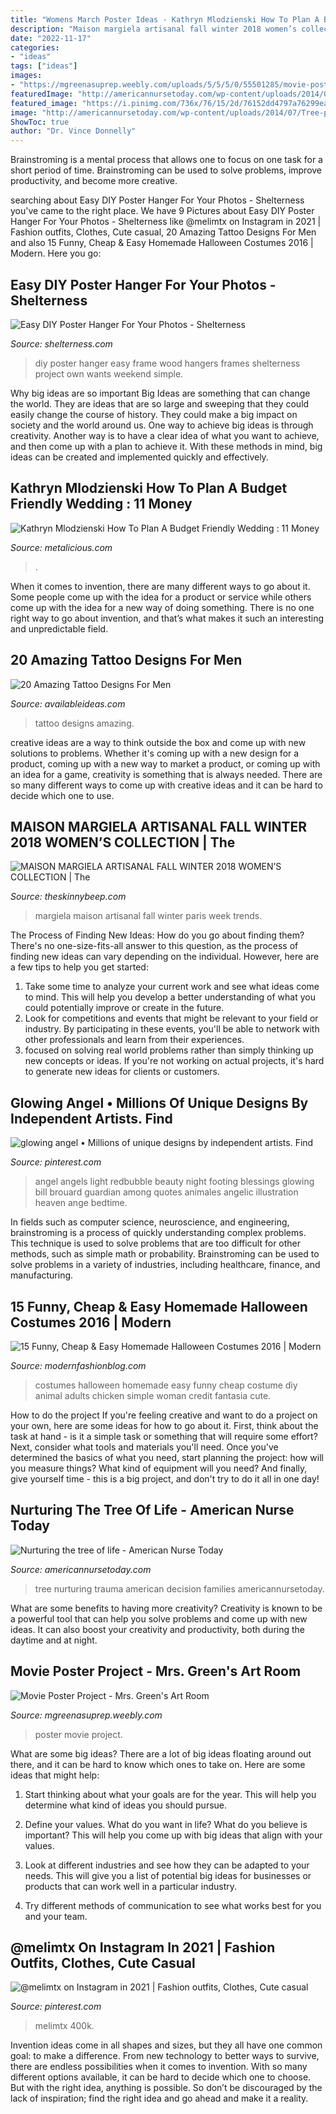 ```yaml
---
title: "Womens March Poster Ideas - Kathryn Mlodzienski How To Plan A Budget Friendly Wedding : 11 Money"
description: "Maison margiela artisanal fall winter 2018 women’s collection"
date: "2022-11-17"
categories:
- "ideas"
tags: ["ideas"]
images:
- "https://mgreenasuprep.weebly.com/uploads/5/5/5/0/55501285/movie-poster-1_1.jpg"
featuredImage: "http://americannursetoday.com/wp-content/uploads/2014/07/Tree-photo.2.jpg"
featured_image: "https://i.pinimg.com/736x/76/15/2d/76152dd4797a76299ea84701931d0715.jpg"
image: "http://americannursetoday.com/wp-content/uploads/2014/07/Tree-photo.2.jpg"
ShowToc: true
author: "Dr. Vince Donnelly"
---
```



Brainstroming is a mental process that allows one to focus on one task for a short period of time. Brainstroming can be used to solve problems, improve productivity, and become more creative.

	

		
searching about Easy DIY Poster Hanger For Your Photos - Shelterness you've came to the right place. We have 9 Pictures about Easy DIY Poster Hanger For Your Photos - Shelterness like @melimtx on Instagram in 2021 | Fashion outfits, Clothes, Cute casual, 20 Amazing Tattoo Designs For Men and also 15 Funny, Cheap &amp; Easy Homemade Halloween Costumes 2016 | Modern. Here you go:
		
    
## Easy DIY Poster Hanger For Your Photos - Shelterness

<img loading=lazy src="https://i.shelterness.com/2016/03/easy-diy-poster-hanger-for-your-photos-6-750x1125.jpg" onerror="this.onerror=null;this.src='https://tse4.mm.bing.net/th?id=OIP.KIaji-SBp66k1PUspzdzCQHaLH&amp;pid=15.1';" alt="Easy DIY Poster Hanger For Your Photos - Shelterness">

_Source: shelterness.com_

>diy poster hanger easy frame wood hangers frames shelterness project own wants weekend simple. 

	

Why big ideas are so important
Big Ideas are something that can change the world. They are ideas that are so large and sweeping that they could easily change the course of history. They could make a big impact on society and the world around us. One way to achieve big ideas is through creativity. Another way is to have a clear idea of what you want to achieve, and then come up with a plan to achieve it. With these methods in mind, big ideas can be created and implemented quickly and effectively.

    
## Kathryn Mlodzienski How To Plan A Budget Friendly Wedding : 11 Money

<img loading=lazy src="https://cdn.shopify.com/s/files/1/0004/1484/2937/articles/PINTEREST_45974c0a-c603-4f1d-8074-c9972e624043_1024x1024.png?v=1596227234" onerror="this.onerror=null;this.src='https://tse2.mm.bing.net/th?id=OIP.Y9vWwaCesCyJbMiEO5o5ywHaLG&amp;pid=15.1';" alt="Kathryn Mlodzienski How To Plan A Budget Friendly Wedding : 11 Money">

_Source: metalicious.com_

>. 

	

When it comes to invention, there are many different ways to go about it. Some people come up with the idea for a product or service while others come up with the idea for a new way of doing something. There is no one right way to go about invention, and that’s what makes it such an interesting and unpredictable field.

    
## 20 Amazing Tattoo Designs For Men

<img loading=lazy src="http://availableideas.com/wp-content/uploads/2015/09/women-tattoo-ideas-for-men1.jpg" onerror="this.onerror=null;this.src='https://tse2.mm.bing.net/th?id=OIP.9bsyq8egBmH7CEUFfDYxrgHaJ3&amp;pid=15.1';" alt="20 Amazing Tattoo Designs For Men">

_Source: availableideas.com_

>tattoo designs amazing. 

	

creative ideas are a way to think outside the box and come up with new solutions to problems. Whether it's coming up with a new design for a product, coming up with a new way to market a product, or coming up with an idea for a game, creativity is something that is always needed. There are so many different ways to come up with creative ideas and it can be hard to decide which one to use.

    
## MAISON MARGIELA ARTISANAL FALL WINTER 2018 WOMEN’S COLLECTION | The

<img loading=lazy src="https://www.theskinnybeep.com/wp-content/uploads/2018/07/Fall-2018-Fashion-Trends-Maison-Margiela-Artisanal.jpg" onerror="this.onerror=null;this.src='https://tse2.mm.bing.net/th?id=OIP.k2Q3iiJq_Qt8mEeQKhzDqwHaLG&amp;pid=15.1';" alt="MAISON MARGIELA ARTISANAL FALL WINTER 2018 WOMEN’S COLLECTION | The">

_Source: theskinnybeep.com_

>margiela maison artisanal fall winter paris week trends. 

	

The Process of Finding New Ideas: How do you go about finding them?
There's no one-size-fits-all answer to this question, as the process of finding new ideas can vary depending on the individual. However, here are a few tips to help you get started: 
1. Take some time to analyze your current work and see what ideas come to mind. This will help you develop a better understanding of what you could potentially improve or create in the future. 
2. Look for competitions and events that might be relevant to your field or industry. By participating in these events, you'll be able to network with other professionals and learn from their experiences. 
3. focused on solving real world problems rather than simply thinking up new concepts or ideas. If you're not working on actual projects, it's hard to generate new ideas for clients or customers. 

    
## Glowing Angel • Millions Of Unique Designs By Independent Artists. Find

<img loading=lazy src="https://i.pinimg.com/736x/76/15/2d/76152dd4797a76299ea84701931d0715.jpg" onerror="this.onerror=null;this.src='https://tse1.mm.bing.net/th?id=OIP.i_B8H8A69lOu76TLYSa4KQHaKd&amp;pid=15.1';" alt="glowing angel • Millions of unique designs by independent artists. Find">

_Source: pinterest.com_

>angel angels light redbubble beauty night footing blessings glowing bill brouard guardian among quotes animales angelic illustration heaven ange bedtime. 

	

In fields such as computer science, neuroscience, and engineering, brainstroming is a process of quickly understanding complex problems. This technique is used to solve problems that are too difficult for other methods, such as simple math or probability. Brainstroming can be used to solve problems in a variety of industries, including healthcare, finance, and manufacturing.

    
## 15 Funny, Cheap &amp; Easy Homemade Halloween Costumes 2016 | Modern

<img loading=lazy src="http://modernfashionblog.com/wp-content/uploads/2016/08/15-Funny-Cheap-Easy-Homemade-Halloween-Costumes-2016-10.jpg" onerror="this.onerror=null;this.src='https://tse4.mm.bing.net/th?id=OIP.kpNVy0TQKqCuB3YKBf4UbAHaRm&amp;pid=15.1';" alt="15 Funny, Cheap &amp; Easy Homemade Halloween Costumes 2016 | Modern">

_Source: modernfashionblog.com_

>costumes halloween homemade easy funny cheap costume diy animal adults chicken simple woman credit fantasia cute. 

	

How to do the project
If you're feeling creative and want to do a project on your own, here are some ideas for how to go about it. First, think about the task at hand - is it a simple task or something that will require some effort? Next, consider what tools and materials you'll need. Once you've determined the basics of what you need, start planning the project: how will you measure things? What kind of equipment will you need? And finally, give yourself time - this is a big project, and don't try to do it all in one day!

    
## Nurturing The Tree Of Life - American Nurse Today

<img loading=lazy src="http://americannursetoday.com/wp-content/uploads/2014/07/Tree-photo.2.jpg" onerror="this.onerror=null;this.src='https://tse3.mm.bing.net/th?id=OIP.7YcwHxaRSzXl9E_GleYyFgHaEy&amp;pid=15.1';" alt="Nurturing the tree of life - American Nurse Today">

_Source: americannursetoday.com_

>tree nurturing trauma american decision families americannursetoday. 

	

What are some benefits to having more creativity?
Creativity is known to be a powerful tool that can help you solve problems and come up with new ideas. It can also boost your creativity and productivity, both during the daytime and at night.

    
## Movie Poster Project - Mrs. Green&#039;s Art Room

<img loading=lazy src="https://mgreenasuprep.weebly.com/uploads/5/5/5/0/55501285/movie-poster-1_1.jpg" onerror="this.onerror=null;this.src='https://tse2.mm.bing.net/th?id=OIP.iQSjisJUK8jq4zV0GjTniAAAAA&amp;pid=15.1';" alt="Movie Poster Project - Mrs. Green&#039;s Art Room">

_Source: mgreenasuprep.weebly.com_

>poster movie project. 

	

What are some big ideas?
There are a lot of big ideas floating around out there, and it can be hard to know which ones to take on. Here are some ideas that might help:
1. Start thinking about what your goals are for the year. This will help you determine what kind of ideas you should pursue.

2. Define your values. What do you want in life? What do you believe is important? This will help you come up with big ideas that align with your values.

3. Look at different industries and see how they can be adapted to your needs. This will give you a list of potential big ideas for businesses or products that can work well in a particular industry.

4. Try different methods of communication to see what works best for you and your team.

    
## @melimtx On Instagram In 2021 | Fashion Outfits, Clothes, Cute Casual

<img loading=lazy src="https://i.pinimg.com/736x/a6/a3/a5/a6a3a57e5afcb7a3a6cca31107e5f59f.jpg" onerror="this.onerror=null;this.src='https://tse1.mm.bing.net/th?id=OIP.Z41YYjYPdMTg_GbFhgnqrgHaLi&amp;pid=15.1';" alt="@melimtx on Instagram in 2021 | Fashion outfits, Clothes, Cute casual">

_Source: pinterest.com_

>melimtx 400k. 

	

Invention ideas come in all shapes and sizes, but they all have one common goal: to make a difference. From new technology to better ways to survive, there are endless possibilities when it comes to invention. With so many different options available, it can be hard to decide which one to choose. But with the right idea, anything is possible. So don’t be discouraged by the lack of inspiration; find the right idea and go ahead and make it a reality.

